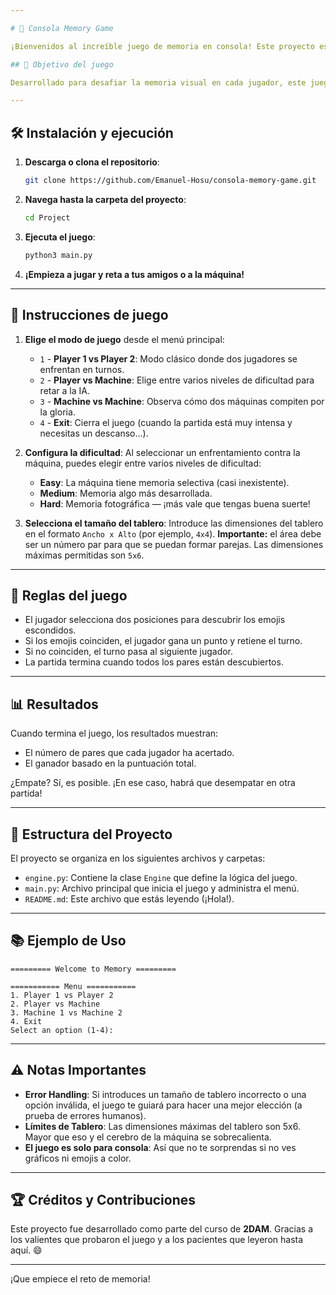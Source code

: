 ```yaml
---

# 🧠 Consola Memory Game

¡Bienvenidos al increíble juego de memoria en consola! Este proyecto es parte de la asignatura **Sistemas de Gestión Empresarial** de 2DAM y está desarrollado en Python. 🎓 Este README te guiará para comprender, ejecutar y disfrutar (con moderación) del juego. 

## 🎯 Objetivo del juego

Desarrollado para desafiar la memoria visual en cada jugador, este juego clásico de memoria consiste en encontrar pares de emojis ocultos en una cuadrícula. Gana el jugador que descubra más pares al final de la partida.

---
```


## 🛠️ Instalación y ejecución

1. **Descarga o clona el repositorio**:
    ```bash
    git clone https://github.com/Emanuel-Hosu/consola-memory-game.git
    ```
   
2. **Navega hasta la carpeta del proyecto**:
    ```bash
    cd Project
    ```

3. **Ejecuta el juego**:
    ```bash
    python3 main.py
    ```

4. **¡Empieza a jugar y reta a tus amigos o a la máquina!**

---

## 🚀 Instrucciones de juego

1. **Elige el modo de juego** desde el menú principal:
    - `1` - **Player 1 vs Player 2**: Modo clásico donde dos jugadores se enfrentan en turnos.
    - `2` - **Player vs Machine**: Elige entre varios niveles de dificultad para retar a la IA.
    - `3` - **Machine vs Machine**: Observa cómo dos máquinas compiten por la gloria.
    - `4` - **Exit**: Cierra el juego (cuando la partida está muy intensa y necesitas un descanso...).

2. **Configura la dificultad**: Al seleccionar un enfrentamiento contra la máquina, puedes elegir entre varios niveles de dificultad:
    - **Easy**: La máquina tiene memoria selectiva (casi inexistente).
    - **Medium**: Memoria algo más desarrollada.
    - **Hard**: Memoria fotográfica — ¡más vale que tengas buena suerte!

3. **Selecciona el tamaño del tablero**: Introduce las dimensiones del tablero en el formato `Ancho x Alto` (por ejemplo, `4x4`). **Importante:** el área debe ser un número par para que se puedan formar parejas. Las dimensiones máximas permitidas son `5x6`.

---

## 📝 Reglas del juego

- El jugador selecciona dos posiciones para descubrir los emojis escondidos.
- Si los emojis coinciden, el jugador gana un punto y retiene el turno.
- Si no coinciden, el turno pasa al siguiente jugador.
- La partida termina cuando todos los pares están descubiertos.

---

## 📊 Resultados

Cuando termina el juego, los resultados muestran:
- El número de pares que cada jugador ha acertado.
- El ganador basado en la puntuación total.

¿Empate? Sí, es posible. ¡En ese caso, habrá que desempatar en otra partida!

---

## 📂 Estructura del Proyecto

El proyecto se organiza en los siguientes archivos y carpetas:

- `engine.py`: Contiene la clase `Engine` que define la lógica del juego.
- `main.py`: Archivo principal que inicia el juego y administra el menú.
- `README.md`: Este archivo que estás leyendo (¡Hola!).

---

## 📚 Ejemplo de Uso

```plaintext
========= Welcome to Memory =========

=========== Menu ===========
1. Player 1 vs Player 2
2. Player vs Machine
3. Machine 1 vs Machine 2
4. Exit
Select an option (1-4):
```

---

## ⚠️ Notas Importantes

- **Error Handling**: Si introduces un tamaño de tablero incorrecto o una opción inválida, el juego te guiará para hacer una mejor elección (a prueba de errores humanos).
- **Límites de Tablero**: Las dimensiones máximas del tablero son 5x6. Mayor que eso y el cerebro de la máquina se sobrecalienta.
- **El juego es solo para consola**: Así que no te sorprendas si no ves gráficos ni emojis a color.

---

## 🏆 Créditos y Contribuciones

Este proyecto fue desarrollado como parte del curso de **2DAM**. Gracias a los valientes que probaron el juego y a los pacientes que leyeron hasta aquí. 😄

---

¡Que empiece el reto de memoria!
